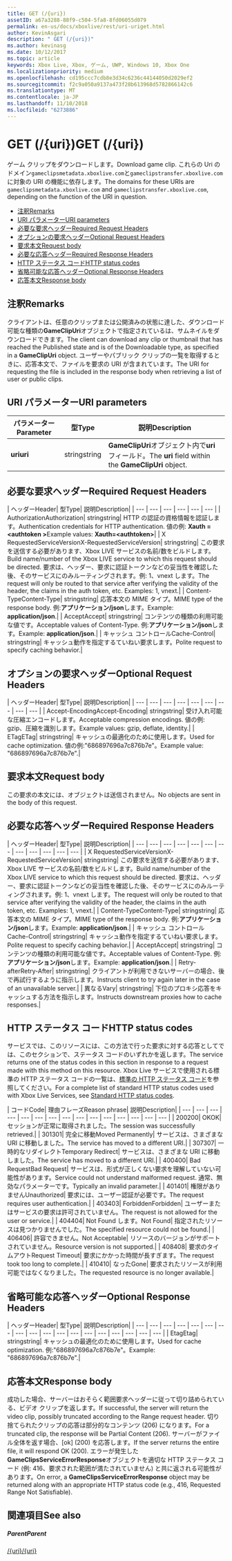 ```yaml
---
title: GET (/{uri})
assetID: a67a3288-88f9-c504-5fa8-8fd06055d079
permalink: en-us/docs/xboxlive/rest/uri-uriget.html
author: KevinAsgari
description: " GET (/{uri})"
ms.author: kevinasg
ms.date: 10/12/2017
ms.topic: article
keywords: Xbox Live, Xbox, ゲーム, UWP, Windows 10, Xbox One
ms.localizationpriority: medium
ms.openlocfilehash: cd195ccc7cdb8e3d34c6236c44144050d2029ef2
ms.sourcegitcommit: f2c9a050a9137a473f28b613968d5782866142c6
ms.translationtype: MT
ms.contentlocale: ja-JP
ms.lasthandoff: 11/10/2018
ms.locfileid: "6273886"
---
```

# <a name="get-uri"></a><span data-ttu-id="80a01-104">GET (/{uri})</span><span class="sxs-lookup"><span data-stu-id="80a01-104">GET (/{uri})</span></span>
<span data-ttu-id="80a01-105">ゲーム クリップをダウンロードします。</span><span class="sxs-lookup"><span data-stu-id="80a01-105">Download game clip.</span></span> <span data-ttu-id="80a01-106">これらの Uri のドメイン`gameclipsmetadata.xboxlive.com`と`gameclipstransfer.xboxlive.com`に対象の URI の機能に依存します。</span><span class="sxs-lookup"><span data-stu-id="80a01-106">The domains for these URIs are `gameclipsmetadata.xboxlive.com` and `gameclipstransfer.xboxlive.com`, depending on the function of the URI in question.</span></span>
 
  * [<span data-ttu-id="80a01-107">注釈</span><span class="sxs-lookup"><span data-stu-id="80a01-107">Remarks</span></span>](#ID4EX)
  * [<span data-ttu-id="80a01-108">URI パラメーター</span><span class="sxs-lookup"><span data-stu-id="80a01-108">URI parameters</span></span>](#ID4EDB)
  * [<span data-ttu-id="80a01-109">必要な要求ヘッダー</span><span class="sxs-lookup"><span data-stu-id="80a01-109">Required Request Headers</span></span>](#ID4EEC)
  * [<span data-ttu-id="80a01-110">オプションの要求ヘッダー</span><span class="sxs-lookup"><span data-stu-id="80a01-110">Optional Request Headers</span></span>](#ID4EQE)
  * [<span data-ttu-id="80a01-111">要求本文</span><span class="sxs-lookup"><span data-stu-id="80a01-111">Request body</span></span>](#ID4EZF)
  * [<span data-ttu-id="80a01-112">必要な応答ヘッダー</span><span class="sxs-lookup"><span data-stu-id="80a01-112">Required Response Headers</span></span>](#ID4EEG)
  * [<span data-ttu-id="80a01-113">HTTP ステータス コード</span><span class="sxs-lookup"><span data-stu-id="80a01-113">HTTP status codes</span></span>](#ID4EYAAC)
  * [<span data-ttu-id="80a01-114">省略可能な応答ヘッダー</span><span class="sxs-lookup"><span data-stu-id="80a01-114">Optional Response Headers</span></span>](#ID4EOFAC)
  * [<span data-ttu-id="80a01-115">応答本文</span><span class="sxs-lookup"><span data-stu-id="80a01-115">Response body</span></span>](#ID4EOGAC)
 
<a id="ID4EX"></a>

 
## <a name="remarks"></a><span data-ttu-id="80a01-116">注釈</span><span class="sxs-lookup"><span data-stu-id="80a01-116">Remarks</span></span>
 
<span data-ttu-id="80a01-117">クライアントは、任意のクリップまたは公開済みの状態に達した、ダウンロード可能な種類の**GameClipUri**オブジェクトで指定されているは、サムネイルをダウンロードできます。</span><span class="sxs-lookup"><span data-stu-id="80a01-117">The client can download any clip or thumbnail that has reached the Published state and is of the Downloadable type, as specified in a **GameClipUri** object.</span></span> <span data-ttu-id="80a01-118">ユーザーやパブリック クリップの一覧を取得するときに、応答本文で、ファイルを要求の URI が含まれています。</span><span class="sxs-lookup"><span data-stu-id="80a01-118">The URI for requesting the file is included in the response body when retrieving a list of user or public clips.</span></span>
  
<a id="ID4EDB"></a>

 
## <a name="uri-parameters"></a><span data-ttu-id="80a01-119">URI パラメーター</span><span class="sxs-lookup"><span data-stu-id="80a01-119">URI parameters</span></span>
 
| <span data-ttu-id="80a01-120">パラメーター</span><span class="sxs-lookup"><span data-stu-id="80a01-120">Parameter</span></span>| <span data-ttu-id="80a01-121">型</span><span class="sxs-lookup"><span data-stu-id="80a01-121">Type</span></span>| <span data-ttu-id="80a01-122">説明</span><span class="sxs-lookup"><span data-stu-id="80a01-122">Description</span></span>| 
| --- | --- | --- | 
| <b><span data-ttu-id="80a01-123">uri</span><span class="sxs-lookup"><span data-stu-id="80a01-123">uri</span></span></b>| <span data-ttu-id="80a01-124">string</span><span class="sxs-lookup"><span data-stu-id="80a01-124">string</span></span>| <span data-ttu-id="80a01-125"><b>GameClipUri</b>オブジェクト内で<b>uri</b>フィールド。</span><span class="sxs-lookup"><span data-stu-id="80a01-125">The <b>uri</b> field within the <b>GameClipUri</b> object.</span></span>| 
  
<a id="ID4EEC"></a>

 
## <a name="required-request-headers"></a><span data-ttu-id="80a01-126">必要な要求ヘッダー</span><span class="sxs-lookup"><span data-stu-id="80a01-126">Required Request Headers</span></span>
 
| <span data-ttu-id="80a01-127">ヘッダー</span><span class="sxs-lookup"><span data-stu-id="80a01-127">Header</span></span>| <span data-ttu-id="80a01-128">型</span><span class="sxs-lookup"><span data-stu-id="80a01-128">Type</span></span>| <span data-ttu-id="80a01-129">説明</span><span class="sxs-lookup"><span data-stu-id="80a01-129">Description</span></span>| 
| --- | --- | --- | --- | --- | --- | 
| <span data-ttu-id="80a01-130">Authorization</span><span class="sxs-lookup"><span data-stu-id="80a01-130">Authorization</span></span>| <span data-ttu-id="80a01-131">string</span><span class="sxs-lookup"><span data-stu-id="80a01-131">string</span></span>| <span data-ttu-id="80a01-132">HTTP の認証の資格情報を認証します。</span><span class="sxs-lookup"><span data-stu-id="80a01-132">Authentication credentials for HTTP authentication.</span></span> <span data-ttu-id="80a01-133">値の例: <b>Xauth =&lt;authtoken ></b></span><span class="sxs-lookup"><span data-stu-id="80a01-133">Example values: <b>Xauth=&lt;authtoken></b></span></span>| 
| <span data-ttu-id="80a01-134">X RequestedServiceVersion</span><span class="sxs-lookup"><span data-stu-id="80a01-134">X-RequestedServiceVersion</span></span>| <span data-ttu-id="80a01-135">string</span><span class="sxs-lookup"><span data-stu-id="80a01-135">string</span></span>| <span data-ttu-id="80a01-136">この要求を送信する必要があります、Xbox LIVE サービスの名前/数をビルドします。</span><span class="sxs-lookup"><span data-stu-id="80a01-136">Build name/number of the Xbox LIVE service to which this request should be directed.</span></span> <span data-ttu-id="80a01-137">要求は、ヘッダー、要求に認証トークンなどの妥当性を確認した後、そのサービスにのみルーティングされます。例: 1、vnext します。</span><span class="sxs-lookup"><span data-stu-id="80a01-137">The request will only be routed to that service after verifying the validity of the header, the claims in the auth token, etc. Examples: 1, vnext.</span></span>| 
| <span data-ttu-id="80a01-138">Content-Type</span><span class="sxs-lookup"><span data-stu-id="80a01-138">Content-Type</span></span>| <span data-ttu-id="80a01-139">string</span><span class="sxs-lookup"><span data-stu-id="80a01-139">string</span></span>| <span data-ttu-id="80a01-140">応答本文の MIME タイプ。</span><span class="sxs-lookup"><span data-stu-id="80a01-140">MIME type of the response body.</span></span> <span data-ttu-id="80a01-141">例:<b>アプリケーション/json</b>します。</span><span class="sxs-lookup"><span data-stu-id="80a01-141">Example: <b>application/json</b>.</span></span>| 
| <span data-ttu-id="80a01-142">Accept</span><span class="sxs-lookup"><span data-stu-id="80a01-142">Accept</span></span>| <span data-ttu-id="80a01-143">string</span><span class="sxs-lookup"><span data-stu-id="80a01-143">string</span></span>| <span data-ttu-id="80a01-144">コンテンツの種類の利用可能な値です。</span><span class="sxs-lookup"><span data-stu-id="80a01-144">Acceptable values of Content-Type.</span></span> <span data-ttu-id="80a01-145">例:<b>アプリケーション/json</b>します。</span><span class="sxs-lookup"><span data-stu-id="80a01-145">Example: <b>application/json</b>.</span></span>| 
| <span data-ttu-id="80a01-146">キャッシュ コントロール</span><span class="sxs-lookup"><span data-stu-id="80a01-146">Cache-Control</span></span>| <span data-ttu-id="80a01-147">string</span><span class="sxs-lookup"><span data-stu-id="80a01-147">string</span></span>| <span data-ttu-id="80a01-148">キャッシュ動作を指定するていねい要求します。</span><span class="sxs-lookup"><span data-stu-id="80a01-148">Polite request to specify caching behavior.</span></span>| 
  
<a id="ID4EQE"></a>

 
## <a name="optional-request-headers"></a><span data-ttu-id="80a01-149">オプションの要求ヘッダー</span><span class="sxs-lookup"><span data-stu-id="80a01-149">Optional Request Headers</span></span>
 
| <span data-ttu-id="80a01-150">ヘッダー</span><span class="sxs-lookup"><span data-stu-id="80a01-150">Header</span></span>| <span data-ttu-id="80a01-151">型</span><span class="sxs-lookup"><span data-stu-id="80a01-151">Type</span></span>| <span data-ttu-id="80a01-152">説明</span><span class="sxs-lookup"><span data-stu-id="80a01-152">Description</span></span>| 
| --- | --- | --- | --- | --- | --- | --- | --- | --- | 
| <span data-ttu-id="80a01-153">Accept-Encoding</span><span class="sxs-lookup"><span data-stu-id="80a01-153">Accept-Encoding</span></span>| <span data-ttu-id="80a01-154">string</span><span class="sxs-lookup"><span data-stu-id="80a01-154">string</span></span>| <span data-ttu-id="80a01-155">受け入れ可能な圧縮エンコードします。</span><span class="sxs-lookup"><span data-stu-id="80a01-155">Acceptable compression encodings.</span></span> <span data-ttu-id="80a01-156">値の例: gzip、圧縮を識別します。</span><span class="sxs-lookup"><span data-stu-id="80a01-156">Example values: gzip, deflate, identity.</span></span>| 
| <span data-ttu-id="80a01-157">ETag</span><span class="sxs-lookup"><span data-stu-id="80a01-157">ETag</span></span>| <span data-ttu-id="80a01-158">string</span><span class="sxs-lookup"><span data-stu-id="80a01-158">string</span></span>| <span data-ttu-id="80a01-159">キャッシュの最適化のために使用します。</span><span class="sxs-lookup"><span data-stu-id="80a01-159">Used for cache optimization.</span></span> <span data-ttu-id="80a01-160">値の例:"686897696a7c876b7e"。</span><span class="sxs-lookup"><span data-stu-id="80a01-160">Example value: "686897696a7c876b7e".</span></span>| 
  
<a id="ID4EZF"></a>

 
## <a name="request-body"></a><span data-ttu-id="80a01-161">要求本文</span><span class="sxs-lookup"><span data-stu-id="80a01-161">Request body</span></span>
 
<span data-ttu-id="80a01-162">この要求の本文には、オブジェクトは送信されません。</span><span class="sxs-lookup"><span data-stu-id="80a01-162">No objects are sent in the body of this request.</span></span>
  
<a id="ID4EEG"></a>

 
## <a name="required-response-headers"></a><span data-ttu-id="80a01-163">必要な応答ヘッダー</span><span class="sxs-lookup"><span data-stu-id="80a01-163">Required Response Headers</span></span>
 
| <span data-ttu-id="80a01-164">ヘッダー</span><span class="sxs-lookup"><span data-stu-id="80a01-164">Header</span></span>| <span data-ttu-id="80a01-165">型</span><span class="sxs-lookup"><span data-stu-id="80a01-165">Type</span></span>| <span data-ttu-id="80a01-166">説明</span><span class="sxs-lookup"><span data-stu-id="80a01-166">Description</span></span>| 
| --- | --- | --- | --- | --- | --- | --- | --- | --- | --- | --- | --- | 
| <span data-ttu-id="80a01-167">X RequestedServiceVersion</span><span class="sxs-lookup"><span data-stu-id="80a01-167">X-RequestedServiceVersion</span></span>| <span data-ttu-id="80a01-168">string</span><span class="sxs-lookup"><span data-stu-id="80a01-168">string</span></span>| <span data-ttu-id="80a01-169">この要求を送信する必要があります、Xbox LIVE サービスの名前/数をビルドします。</span><span class="sxs-lookup"><span data-stu-id="80a01-169">Build name/number of the Xbox LIVE service to which this request should be directed.</span></span> <span data-ttu-id="80a01-170">要求は、ヘッダー、要求に認証トークンなどの妥当性を確認した後、そのサービスにのみルーティングされます。例: 1、vnext します。</span><span class="sxs-lookup"><span data-stu-id="80a01-170">The request will only be routed to that service after verifying the validity of the header, the claims in the auth token, etc. Examples: 1, vnext.</span></span>| 
| <span data-ttu-id="80a01-171">Content-Type</span><span class="sxs-lookup"><span data-stu-id="80a01-171">Content-Type</span></span>| <span data-ttu-id="80a01-172">string</span><span class="sxs-lookup"><span data-stu-id="80a01-172">string</span></span>| <span data-ttu-id="80a01-173">応答本文の MIME タイプ。</span><span class="sxs-lookup"><span data-stu-id="80a01-173">MIME type of the response body.</span></span> <span data-ttu-id="80a01-174">例:<b>アプリケーション/json</b>します。</span><span class="sxs-lookup"><span data-stu-id="80a01-174">Example: <b>application/json</b>.</span></span>| 
| <span data-ttu-id="80a01-175">キャッシュ コントロール</span><span class="sxs-lookup"><span data-stu-id="80a01-175">Cache-Control</span></span>| <span data-ttu-id="80a01-176">string</span><span class="sxs-lookup"><span data-stu-id="80a01-176">string</span></span>| <span data-ttu-id="80a01-177">キャッシュ動作を指定するていねい要求します。</span><span class="sxs-lookup"><span data-stu-id="80a01-177">Polite request to specify caching behavior.</span></span>| 
| <span data-ttu-id="80a01-178">Accept</span><span class="sxs-lookup"><span data-stu-id="80a01-178">Accept</span></span>| <span data-ttu-id="80a01-179">string</span><span class="sxs-lookup"><span data-stu-id="80a01-179">string</span></span>| <span data-ttu-id="80a01-180">コンテンツの種類の利用可能な値です。</span><span class="sxs-lookup"><span data-stu-id="80a01-180">Acceptable values of Content-Type.</span></span> <span data-ttu-id="80a01-181">例:<b>アプリケーション/json</b>します。</span><span class="sxs-lookup"><span data-stu-id="80a01-181">Example: <b>application/json</b>.</span></span>| 
| <span data-ttu-id="80a01-182">Retry-after</span><span class="sxs-lookup"><span data-stu-id="80a01-182">Retry-After</span></span>| <span data-ttu-id="80a01-183">string</span><span class="sxs-lookup"><span data-stu-id="80a01-183">string</span></span>| <span data-ttu-id="80a01-184">クライアントが利用できないサーバーの場合、後で再試行するように指示します。</span><span class="sxs-lookup"><span data-stu-id="80a01-184">Instructs client to try again later in the case of an unavailable server.</span></span>| 
| <span data-ttu-id="80a01-185">異なる</span><span class="sxs-lookup"><span data-stu-id="80a01-185">Vary</span></span>| <span data-ttu-id="80a01-186">string</span><span class="sxs-lookup"><span data-stu-id="80a01-186">string</span></span>| <span data-ttu-id="80a01-187">下位のプロキシ応答をキャッシュする方法を指示します。</span><span class="sxs-lookup"><span data-stu-id="80a01-187">Instructs downstream proxies how to cache responses.</span></span>| 
  
<a id="ID4EYAAC"></a>

 
## <a name="http-status-codes"></a><span data-ttu-id="80a01-188">HTTP ステータス コード</span><span class="sxs-lookup"><span data-stu-id="80a01-188">HTTP status codes</span></span>
 
<span data-ttu-id="80a01-189">サービスでは、このリソースには、この方法で行った要求に対する応答としてでは、このセクションで、ステータス コードのいずれかを返します。</span><span class="sxs-lookup"><span data-stu-id="80a01-189">The service returns one of the status codes in this section in response to a request made with this method on this resource.</span></span> <span data-ttu-id="80a01-190">Xbox Live サービスで使用される標準の HTTP ステータス コードの一覧は、[標準の HTTP ステータス コード](../../additional/httpstatuscodes.md)を参照してください。</span><span class="sxs-lookup"><span data-stu-id="80a01-190">For a complete list of standard HTTP status codes used with Xbox Live Services, see [Standard HTTP status codes](../../additional/httpstatuscodes.md).</span></span>
 
| <span data-ttu-id="80a01-191">コード</span><span class="sxs-lookup"><span data-stu-id="80a01-191">Code</span></span>| <span data-ttu-id="80a01-192">理由フレーズ</span><span class="sxs-lookup"><span data-stu-id="80a01-192">Reason phrase</span></span>| <span data-ttu-id="80a01-193">説明</span><span class="sxs-lookup"><span data-stu-id="80a01-193">Description</span></span>| 
| --- | --- | --- | --- | --- | --- | --- | --- | --- | --- | --- | --- | --- | --- | --- | 
| <span data-ttu-id="80a01-194">200</span><span class="sxs-lookup"><span data-stu-id="80a01-194">200</span></span>| <span data-ttu-id="80a01-195">OK</span><span class="sxs-lookup"><span data-stu-id="80a01-195">OK</span></span>| <span data-ttu-id="80a01-196">セッションが正常に取得されました。</span><span class="sxs-lookup"><span data-stu-id="80a01-196">The session was successfully retrieved.</span></span>| 
| <span data-ttu-id="80a01-197">301</span><span class="sxs-lookup"><span data-stu-id="80a01-197">301</span></span>| <span data-ttu-id="80a01-198">完全に移動</span><span class="sxs-lookup"><span data-stu-id="80a01-198">Moved Permanently</span></span>| <span data-ttu-id="80a01-199">サービスは、さまざまな URI に移動しました。</span><span class="sxs-lookup"><span data-stu-id="80a01-199">The service has moved to a different URI.</span></span>| 
| <span data-ttu-id="80a01-200">307</span><span class="sxs-lookup"><span data-stu-id="80a01-200">307</span></span>| <span data-ttu-id="80a01-201">一時的なリダイレクト</span><span class="sxs-lookup"><span data-stu-id="80a01-201">Temporary Redirect</span></span>| <span data-ttu-id="80a01-202">サービスは、さまざまな URI に移動しました。</span><span class="sxs-lookup"><span data-stu-id="80a01-202">The service has moved to a different URI.</span></span>| 
| <span data-ttu-id="80a01-203">400</span><span class="sxs-lookup"><span data-stu-id="80a01-203">400</span></span>| <span data-ttu-id="80a01-204">Bad Request</span><span class="sxs-lookup"><span data-stu-id="80a01-204">Bad Request</span></span>| <span data-ttu-id="80a01-205">サービスは、形式が正しくない要求を理解していない可能性があります。</span><span class="sxs-lookup"><span data-stu-id="80a01-205">Service could not understand malformed request.</span></span> <span data-ttu-id="80a01-206">通常、無効なパラメーターです。</span><span class="sxs-lookup"><span data-stu-id="80a01-206">Typically an invalid parameter.</span></span>| 
| <span data-ttu-id="80a01-207">401</span><span class="sxs-lookup"><span data-stu-id="80a01-207">401</span></span>| <span data-ttu-id="80a01-208">権限がありません</span><span class="sxs-lookup"><span data-stu-id="80a01-208">Unauthorized</span></span>| <span data-ttu-id="80a01-209">要求には、ユーザー認証が必要です。</span><span class="sxs-lookup"><span data-stu-id="80a01-209">The request requires user authentication.</span></span>| 
| <span data-ttu-id="80a01-210">403</span><span class="sxs-lookup"><span data-stu-id="80a01-210">403</span></span>| <span data-ttu-id="80a01-211">Forbidden</span><span class="sxs-lookup"><span data-stu-id="80a01-211">Forbidden</span></span>| <span data-ttu-id="80a01-212">ユーザーまたはサービスの要求は許可されていません。</span><span class="sxs-lookup"><span data-stu-id="80a01-212">The request is not allowed for the user or service.</span></span>| 
| <span data-ttu-id="80a01-213">404</span><span class="sxs-lookup"><span data-stu-id="80a01-213">404</span></span>| <span data-ttu-id="80a01-214">Not Found します。</span><span class="sxs-lookup"><span data-stu-id="80a01-214">Not Found</span></span>| <span data-ttu-id="80a01-215">指定されたリソースは見つかりませんでした。</span><span class="sxs-lookup"><span data-stu-id="80a01-215">The specified resource could not be found.</span></span>| 
| <span data-ttu-id="80a01-216">406</span><span class="sxs-lookup"><span data-stu-id="80a01-216">406</span></span>| <span data-ttu-id="80a01-217">許容できません。</span><span class="sxs-lookup"><span data-stu-id="80a01-217">Not Acceptable</span></span>| <span data-ttu-id="80a01-218">リソースのバージョンがサポートされていません。</span><span class="sxs-lookup"><span data-stu-id="80a01-218">Resource version is not supported.</span></span>| 
| <span data-ttu-id="80a01-219">408</span><span class="sxs-lookup"><span data-stu-id="80a01-219">408</span></span>| <span data-ttu-id="80a01-220">要求のタイムアウト</span><span class="sxs-lookup"><span data-stu-id="80a01-220">Request Timeout</span></span>| <span data-ttu-id="80a01-221">要求にかかった時間が長すぎます。</span><span class="sxs-lookup"><span data-stu-id="80a01-221">The request took too long to complete.</span></span>| 
| <span data-ttu-id="80a01-222">410</span><span class="sxs-lookup"><span data-stu-id="80a01-222">410</span></span>| <span data-ttu-id="80a01-223">なった</span><span class="sxs-lookup"><span data-stu-id="80a01-223">Gone</span></span>| <span data-ttu-id="80a01-224">要求されたリソースが利用可能ではなくなりました。</span><span class="sxs-lookup"><span data-stu-id="80a01-224">The requested resource is no longer available.</span></span>| 
  
<a id="ID4EOFAC"></a>

 
## <a name="optional-response-headers"></a><span data-ttu-id="80a01-225">省略可能な応答ヘッダー</span><span class="sxs-lookup"><span data-stu-id="80a01-225">Optional Response Headers</span></span>
 
| <span data-ttu-id="80a01-226">ヘッダー</span><span class="sxs-lookup"><span data-stu-id="80a01-226">Header</span></span>| <span data-ttu-id="80a01-227">型</span><span class="sxs-lookup"><span data-stu-id="80a01-227">Type</span></span>| <span data-ttu-id="80a01-228">説明</span><span class="sxs-lookup"><span data-stu-id="80a01-228">Description</span></span>| 
| --- | --- | --- | --- | --- | --- | --- | --- | --- | --- | --- | --- | --- | --- | --- | --- | --- | --- | 
| <span data-ttu-id="80a01-229">Etag</span><span class="sxs-lookup"><span data-stu-id="80a01-229">Etag</span></span>| <span data-ttu-id="80a01-230">string</span><span class="sxs-lookup"><span data-stu-id="80a01-230">string</span></span>| <span data-ttu-id="80a01-231">キャッシュの最適化のために使用します。</span><span class="sxs-lookup"><span data-stu-id="80a01-231">Used for cache optimization.</span></span> <span data-ttu-id="80a01-232">例:"686897696a7c876b7e"。</span><span class="sxs-lookup"><span data-stu-id="80a01-232">Example: "686897696a7c876b7e".</span></span>| 
  
<a id="ID4EOGAC"></a>

 
## <a name="response-body"></a><span data-ttu-id="80a01-233">応答本文</span><span class="sxs-lookup"><span data-stu-id="80a01-233">Response body</span></span>
 
<a id="ID4EUGAC"></a>

  
 
<span data-ttu-id="80a01-234">成功した場合、サーバーはおそらく範囲要求ヘッダーに従って切り詰められている、ビデオ クリップを返します。</span><span class="sxs-lookup"><span data-stu-id="80a01-234">If successful, the server will return the video clip, possibly truncated according to the Range request header.</span></span> <span data-ttu-id="80a01-235">切り捨てられたクリップの応答は部分的なコンテンツ (206) になります。</span><span class="sxs-lookup"><span data-stu-id="80a01-235">For a truncated clip, the response will be Partial Content (206).</span></span> <span data-ttu-id="80a01-236">サーバーがファイル全体を返す場合、[ok] (200) を応答します。</span><span class="sxs-lookup"><span data-stu-id="80a01-236">If the server returns the entire file, it will respond OK (200).</span></span> <span data-ttu-id="80a01-237">エラーが発生した**GameClipsServiceErrorResponse**オブジェクトを適切な HTTP ステータス コード (例: 416、要求された範囲が満たされていません) と共に返される可能性があります。</span><span class="sxs-lookup"><span data-stu-id="80a01-237">On error, a **GameClipsServiceErrorResponse** object may be returned along with an appropriate HTTP status code (e.g., 416, Requested Range Not Satisfiable).</span></span>
   
<a id="ID4E4GAC"></a>

 
## <a name="see-also"></a><span data-ttu-id="80a01-238">関連項目</span><span class="sxs-lookup"><span data-stu-id="80a01-238">See also</span></span>
 
<a id="ID4E6GAC"></a>

 
##### <a name="parent"></a><span data-ttu-id="80a01-239">Parent</span><span class="sxs-lookup"><span data-stu-id="80a01-239">Parent</span></span> 

[<span data-ttu-id="80a01-240">/{uri}</span><span class="sxs-lookup"><span data-stu-id="80a01-240">/{uri}</span></span>](uri-uri.md)

   
